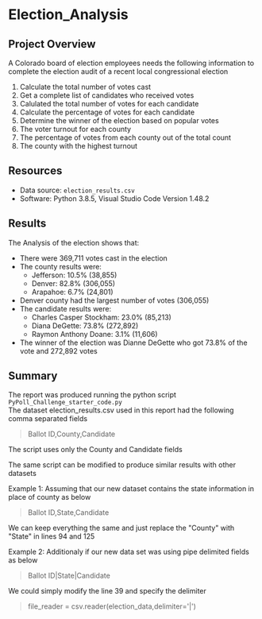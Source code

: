 # Election_Analysis

## Project Overview
A Colorado board of election employees needs the following information to complete the election audit of a recent local congressional election

1. Calculate the total number of votes cast
2. Get a complete list of candidates who received votes
3. Calulated the total number of votes for each candidate
4. Calculate the percentage of votes for each candidate
5. Determine the winner of the election based on popular votes
6. The voter turnout for each county
7. The percentage of votes from each county out of the total count
8. The county with the highest turnout

## Resources
- Data source: `election_results.csv`
- Software: Python 3.8.5, Visual Studio Code Version 1.48.2

## Results
The Analysis of the election shows that:

- There were 369,711 votes cast in the election
- The county results were:
    - Jefferson: 10.5% (38,855)
    - Denver: 82.8% (306,055)
    - Arapahoe: 6.7% (24,801)
- Denver county had the largest number of votes (306,055)
 - The candidate results were:
    - Charles Casper Stockham: 23.0% (85,213)
    - Diana DeGette: 73.8% (272,892)
    - Raymon Anthony Doane: 3.1% (11,606)
- The winner of the election was Dianne DeGette who got 73.8% of the vote and 272,892 votes

## Summary
The report was produced running the python script `PyPoll_Challenge_starter_code.py`<br>
The dataset election_results.csv used in this report had the following comma separated fields<br>
> Ballot ID,County,Candidate

The script uses only the County and Candidate fields

The same script can be modified to produce similar results with other datasets

Example 1: Assuming that our new dataset contains the state information in place of county as below
> Ballot ID,State,Candidate

We can keep everything the same and just replace the "County" with "State" in lines 94 and 125

Example 2: Additionaly if our new data set was using pipe delimited fields as below
> Ballot ID|State|Candidate

We could simply modify the line 39 and specify the delimiter<br>
> file_reader = csv.reader(election_data,delimiter='|')